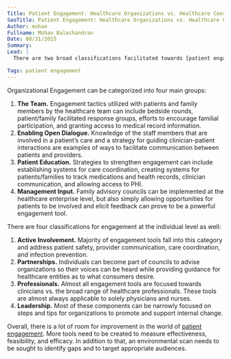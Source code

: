 ```yaml
---
Title: Patient Engagement: Healthcare Organizations vs. Healthcare Consumers
SeoTitle: Patient Engagement: Healthcare Organizations vs. Healthcare Consumers
Author: mohan
Fullname: Mohan Balachandran
Date: 08/31/2015
Summary: 
Lead: |
  There are two broad classifications facilitated towards [patient engagement](https://catalyze.io/solutions/patient-engagement): organizational and individual. Organizational-level engagement implementations are executed by means of change in policies, processes, systems, procedures, or structures. On the other side, individual-level engagement tactics are enacted to reshape knowledge, demeanors, or skills through various tools for educating and engaging the individual. These two ranks are not mutually exclusive though. Individual-level tools can support organizational-level interventions and individual characteristics can be aided by organizational support. 

Tags: patient engagement
---
```

Organizational Engagement can be categorized into four main groups:

1. **The Team.** Engagement tactics utilized with patients and family members by the healthcare team can include bedside rounds, patient/family facilitated response groups, efforts to encourage familial participation, and granting access to medical record information. 
2. **Enabling Open Dialogue.** Knowledge of the staff members that are involved in a patient’s care and a strategy for guiding clinician-patient interactions are examples of ways to facilitate communication between patients and providers. 
3. **Patient Education.** Strategies to strengthen engagement can include establishing systems for care coordination, creating systems for patients/families to track medications and health records, clinician communication, and allowing access to PHI.
4. **Management Input.** Family advisory councils can be implemented at the healthcare enterprise level, but also simply allowing opportunities for patients to be involved and elicit feedback can prove to be a powerful engagement tool.

There are four classifications for engagement at the individual level as well:

1. **Active Involvement.** Majority of engagement tools fall into this category and address patient safety, provider communication, care coordination, and infection prevention.
2. **Partnerships.** Individuals can become part of councils to advise organizations so their voices can be heard while providing guidance for healthcare entities as to what consumers desire. 
3. **Professionals.** Almost all engagement tools are focused towards clinicians vs. the broad range of healthcare professionals. These tools are almost always applicable to solely physicians and nurses.
4. **Leadership.** Most of these components can be narrowly focused on steps and tips for organizations to promote and support internal change.

Overall, there is a lot of room for improvement in the world of [patient engagement](https://catalyze.io/solutions/patient-engagement). More tools need to be created to measure effectiveness, feasibility, and efficacy. In addition to that, an environmental scan needs to be sought to identify gaps and to target appropriate audiences.


